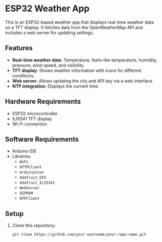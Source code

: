 # ESP32 Weather App

This is an ESP32-based weather app that displays real-time weather data on a TFT display. It fetches data from the OpenWeatherMap API and includes a web server for updating settings.

## Features
- **Real-time weather data**: Temperature, feels-like temperature, humidity, pressure, wind speed, and visibility.
- **TFT display**: Shows weather information with icons for different conditions.
- **Web server**: Allows updating the city and API key via a web interface.
- **NTP integration**: Displays the current time.

## Hardware Requirements
- ESP32 microcontroller
- ILI9341 TFT display
- Wi-Fi connection

## Software Requirements
- Arduino IDE
- Libraries:
  - `WiFi`
  - `HTTPClient`
  - `ArduinoJson`
  - `Adafruit_GFX`
  - `Adafruit_ILI9341`
  - `WebServer`
  - `EEPROM`
  - `NTPClient`

## Setup
1. Clone this repository:
   ```bash
   git clone https://github.com/your-username/your-repo-name.git
